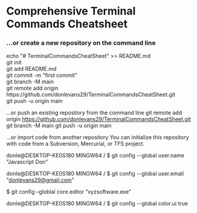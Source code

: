 <h1>Comprehensive Terminal Commands Cheatsheet</h1>
<h3> …or create a new repository on the command line </h3>
<p> 
echo "# TerminalCommandsCheatSheet" >> README.md</br>
git init</br>
git add README.md </br>
git commit -m "first commit" </br>
git branch -M main </br>
git remote add origin https://github.com/donlevans29/TerminalCommandsCheatSheet.git </br>
git push -u origin main </br>
</p>

…or push an existing repository from the command line
git remote add origin https://github.com/donlevans29/TerminalCommandsCheatSheet.git
git branch -M main
git push -u origin main

…or import code from another repository
You can initialize this repository with code from a Subversion, Mercurial, or TFS project.

donle@DESKTOP-KE0S180 MINGW64 /
$ git config --global user.name "Javascript Don"


donle@DESKTOP-KE0S180 MINGW64 /
$ git config --global user.email "donlevans29@gmail.com"


$ git config –globlal core.editor “xyzsoftware.exe”

donle@DESKTOP-KE0S180 MINGW64 /
$ git config --global color.ui true

